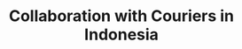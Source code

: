 ---
layout: project
title: Collaboration with Couriers in Indonesia
subtitle: 
description: A description of the project goes here
image: indo.jpg
video: https://www.youtube.com/embed/X90n1bT1a1E
format: video
---